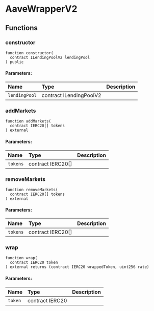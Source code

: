 # AaveWrapperV2





## Functions
### constructor
```solidity
function constructor(
  contract ILendingPoolV2 lendingPool
) public
```


#### Parameters:
| Name | Type | Description                                                          |
| :--- | :--- | :------------------------------------------------------------------- |
|`lendingPool` | contract ILendingPoolV2 | 


### addMarkets
```solidity
function addMarkets(
  contract IERC20[] tokens
) external
```


#### Parameters:
| Name | Type | Description                                                          |
| :--- | :--- | :------------------------------------------------------------------- |
|`tokens` | contract IERC20[] | 


### removeMarkets
```solidity
function removeMarkets(
  contract IERC20[] tokens
) external
```


#### Parameters:
| Name | Type | Description                                                          |
| :--- | :--- | :------------------------------------------------------------------- |
|`tokens` | contract IERC20[] | 


### wrap
```solidity
function wrap(
  contract IERC20 token
) external returns (contract IERC20 wrappedToken, uint256 rate)
```


#### Parameters:
| Name | Type | Description                                                          |
| :--- | :--- | :------------------------------------------------------------------- |
|`token` | contract IERC20 | 


